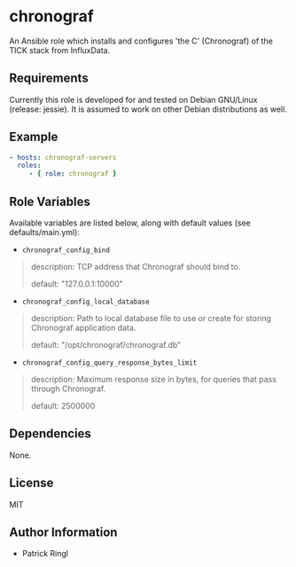 # chronograf

An Ansible role which installs and configures 'the C' (Chronograf) of the TICK stack from InfluxData.

## Requirements

Currently this role is developed for and tested on Debian GNU/Linux (release: jessie). It is assumed to work on other Debian distributions as well.

## Example

```yaml
- hosts: chronograf-servers
  roles:
     - { role: chronograf }
```


## Role Variables

Available variables are listed below, along with default values (see defaults/main.yml):


- `chronograf_config_bind` 
> description: TCP address that Chronograf should bind to.
>
> default: "127.0.0.1:10000"

- `chronograf_config_local_database`
> description: Path to local database file to use or create for storing Chronograf application data.
>
> default: "/opt/chronograf/chronograf.db"

- `chronograf_config_query_response_bytes_limit`
> description: Maximum response size in bytes, for queries that pass through Chronograf.
>
> default: 2500000

## Dependencies

None.

## License

MIT

## Author Information

* Patrick Ringl
